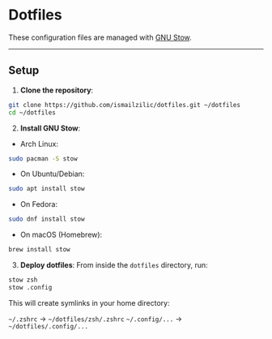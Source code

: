 # Dotfiles

These configuration files are managed with [GNU Stow](https://www.gnu.org/software/stow/).

---

## Setup

1. **Clone the repository**:

```bash
git clone https://github.com/ismailzilic/dotfiles.git ~/dotfiles
cd ~/dotfiles
```

2. **Install GNU Stow**:

- Arch Linux:

```bash
sudo pacman -S stow
```

- On Ubuntu/Debian:

```bash
sudo apt install stow
```

- On Fedora:

```bash
sudo dnf install stow
```

- On macOS (Homebrew):

```bash
brew install stow
```

3. **Deploy dotfiles**:
   From inside the `dotfiles` directory, run:

```bash
stow zsh
stow .config
```

This will create symlinks in your home directory:

`~/.zshrc` → `~/dotfiles/zsh/.zshrc`
`~/.config/...` → `~/dotfiles/.config/...`
